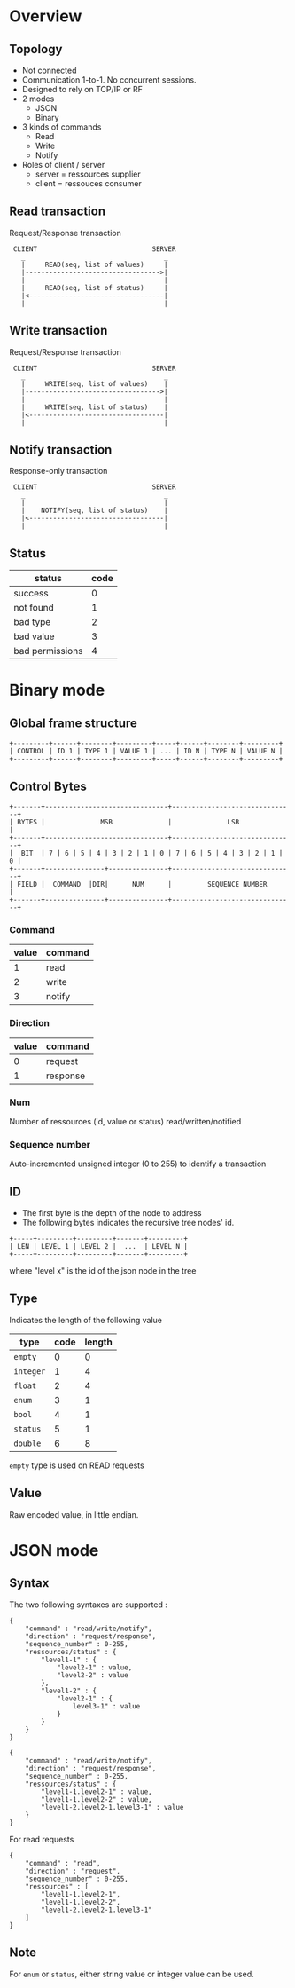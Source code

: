 # Overview

## Topology

* Not connected
* Communication 1-to-1. No concurrent sessions.
* Designed to rely on TCP/IP or RF
* 2 modes
    * JSON 
    * Binary
* 3 kinds of commands
    * Read
    * Write
    * Notify
* Roles of client / server
    * server = ressources supplier
    * client = ressouces consumer

## Read transaction

Request/Response transaction
```
 CLIENT                             SERVER
   _                                   _
   |     READ(seq, list of values)     |
   |---------------------------------->|
   |                                   |
   |     READ(seq, list of status)     |
   |<----------------------------------|
   |                                   |
```

## Write transaction

Request/Response transaction
```
 CLIENT                             SERVER
   _                                   _
   |     WRITE(seq, list of values)    |
   |---------------------------------->|
   |                                   |
   |     WRITE(seq, list of status)    |
   |<----------------------------------|
   |                                   |
```

## Notify transaction

Response-only transaction
```
 CLIENT                             SERVER
   _                                   _
   |                                   |
   |    NOTIFY(seq, list of status)    |
   |<----------------------------------|
   |                                   |
```

## Status

| status | code |
|---|---|
| success | 0 |
| not found | 1 |
| bad type | 2 |
| bad value | 3 |
| bad permissions | 4 |

# Binary mode 

## Global frame structure

```
+---------+------+--------+---------+-----+------+--------+---------+
| CONTROL | ID 1 | TYPE 1 | VALUE 1 | ... | ID N | TYPE N | VALUE N |
+---------+------+--------+---------+-----+------+--------+---------+
```

## Control Bytes

```
+-------+-------------------------------+-------------------------------+
| BYTES |              MSB              |              LSB              |
+-------+-------------------------------+-------------------------------+
|  BIT  | 7 | 6 | 5 | 4 | 3 | 2 | 1 | 0 | 7 | 6 | 5 | 4 | 3 | 2 | 1 | 0 |
+-------+---------------+---------------+-------------------------------+
| FIELD |  COMMAND  |DIR|      NUM      |         SEQUENCE NUMBER       |
+-------+---------------+---------------+-------------------------------+
```

### Command

| value | command |
|---|---|
| 1 | read |
| 2 | write |
| 3 | notify |

### Direction

| value | command |
|---|---|
| 0 | request |
| 1 | response |

### Num

Number of ressources (id, value or status) read/written/notified

### Sequence number

Auto-incremented unsigned integer (0 to 255) to identify a transaction

## ID

 * The first byte is the depth of the node to address
 * The following bytes indicates the recursive tree nodes' id.

```
+-----+---------+---------+-------+---------+
| LEN | LEVEL 1 | LEVEL 2 |  ...  | LEVEL N |
+-----+---------+---------+-------+---------+
```

where "level x" is the id of the json node in the tree

## Type

Indicates the length of the following value

|   type    | code | length |
|-----------|------|--------|
| `empty`   | 0    | 0      |
| `integer` | 1    | 4      |
| `float`   | 2    | 4      |
| `enum`    | 3    | 1      |
| `bool`    | 4    | 1      |
| `status`  | 5    | 1      |
| `double`  | 6    | 8      |

`empty` type is used on READ requests

## Value

Raw encoded value, in little endian.

# JSON mode

## Syntax
The two following syntaxes are supported :

```
{
    "command" : "read/write/notify",
    "direction" : "request/response",
    "sequence_number" : 0-255,
    "ressources/status" : {
        "level1-1" : {
            "level2-1" : value,
            "level2-2" : value
        },
        "level1-2" : {
            "level2-1" : {
                level3-1" : value
            }
        }
    }
}
```

```
{
    "command" : "read/write/notify",
    "direction" : "request/response",
    "sequence_number" : 0-255,
    "ressources/status" : {
        "level1-1.level2-1" : value,
        "level1-1.level2-2" : value,
        "level1-2.level2-1.level3-1" : value
    }
}
```

For read requests 
```
{
    "command" : "read",
    "direction" : "request",
    "sequence_number" : 0-255,
    "ressources" : [
        "level1-1.level2-1",
        "level1-1.level2-2",
        "level1-2.level2-1.level3-1"
    ]
}
```

## Note

For `enum` or `status`, either string value or integer value can be used.